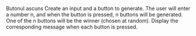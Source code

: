 Butonul ascuns
Create an input and a button to generate.
The user will enter a number n, and when the button is pressed, n buttons will be generated. One of the n buttons will be the winner (chosen at random).
Display the corresponding message when each button is pressed.
